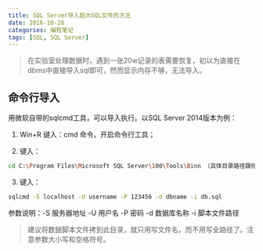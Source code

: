 ```yaml
---
title: SQL Server导入超大SQL文件的方法
date: 2016-10-28
categories: 编程笔记
tags: [SQL, SQL Server]
---
```


> 在实验室处理数据时，遇到一张20w记录的表需要恢复，初以为直接在dbms中直接导入sql即可，然而显示内存不够，无法导入。

<!--more-->

## 命令行导入

用微软自带的sqlcmd工具，可以导入执行。以SQL Server 2014版本为例：

1. Win+R 键入：cmd 命令，开启命令行工具；

2. 键入：
``` bash
cd C:\Program Files\Microsoft SQL Server\100\Tools\Binn （具体目录路径跟你安装的SQL位置有关）
```

3. 键入：
``` bash
sqlcmd -S localhost -U username -P 123456 -d dbname -i db.sql
```

参数说明：-S 服务器地址 -U 用户名 -P 密码  -d 数据库名称 -i 脚本文件路径

> 建议将数据脚本文件拷到此目录，就只用写文件名，而不用写全路径了。注意参数大小写和空格符号。
